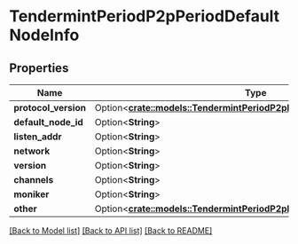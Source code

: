 # TendermintPeriodP2pPeriodDefaultNodeInfo

## Properties

Name | Type | Description | Notes
------------ | ------------- | ------------- | -------------
**protocol_version** | Option<[**crate::models::TendermintPeriodP2pPeriodProtocolVersion**](tendermint.p2p.ProtocolVersion.md)> |  | [optional]
**default_node_id** | Option<**String**> |  | [optional]
**listen_addr** | Option<**String**> |  | [optional]
**network** | Option<**String**> |  | [optional]
**version** | Option<**String**> |  | [optional]
**channels** | Option<**String**> |  | [optional]
**moniker** | Option<**String**> |  | [optional]
**other** | Option<[**crate::models::TendermintPeriodP2pPeriodDefaultNodeInfoOther**](tendermint.p2p.DefaultNodeInfoOther.md)> |  | [optional]

[[Back to Model list]](../README.md#documentation-for-models) [[Back to API list]](../README.md#documentation-for-api-endpoints) [[Back to README]](../README.md)


